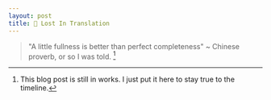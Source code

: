 ```yaml
---
layout: post
title: 🥢 Lost In Translation
---
```


> "A little fullness is better than perfect completeness" ~ Chinese proverb, or so I was told. [^1]

[^1]: This blog post is still in works. I just put it here to stay true to the timeline.
